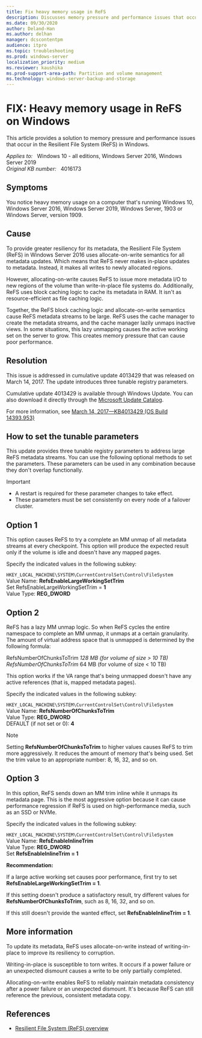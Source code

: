 ```yaml
---
title: Fix heavy memory usage in ReFS
description: Discusses memory pressure and performance issues that occur in the Resilient File System (ReFS) in Windows. Provides a resolution and workarounds.
ms.date: 09/30/2020
author: Deland-Han 
ms.author: delhan
manager: dcscontentpm
audience: itpro
ms.topic: troubleshooting
ms.prod: windows-server
localization_priority: medium
ms.reviewer: kaushika
ms.prod-support-area-path: Partition and volume management
ms.technology: windows-server-backup-and-storage
---
```

# FIX: Heavy memory usage in ReFS on Windows

This article provides a solution to memory pressure and performance issues that occur in the Resilient File System (ReFS) in Windows.

_Applies to:_ &nbsp; Windows 10 - all editions, Windows Server 2016, Windows Server 2019  
_Original KB number:_ &nbsp; 4016173

## Symptoms

You notice heavy memory usage on a computer that's running Windows 10, Windows Server 2016, Windows Server 2019, Windows Server, 1903 or Windows Server, version 1909.

## Cause

To provide greater resiliency for its metadata, the Resilient File System (ReFS) in Windows Server 2016 uses allocate-on-write semantics for all metadata updates. Which means that ReFS never makes in-place updates to metadata. Instead, it makes all writes to newly allocated regions.

However, allocating-on-write causes ReFS to issue more metadata I/O to new regions of the volume than write-in-place file systems do. Additionally, ReFS uses block caching logic to cache its metadata in RAM. It isn't as resource-efficient as file caching logic.

Together, the ReFS block caching logic and allocate-on-write semantics cause ReFS metadata streams to be large. ReFS uses the cache manager to create the metadata streams, and the cache manager lazily unmaps inactive views. In some situations, this lazy unmapping causes the active working set on the server to grow. This creates memory pressure that can cause poor performance.

## Resolution

This issue is addressed in cumulative update 4013429 that was released on March 14, 2017. The update introduces three tunable registry parameters.

Cumulative update 4013429 is available through Windows Update. You can also download it directly through the [Microsoft Update Catalog](https://www.catalog.update.microsoft.com/Search.aspx?q=4013429).

For more information, see [March 14, 2017—KB4013429 (OS Build 14393.953)](https://support.microsoft.com/help/4013429/)

## How to set the tunable parameters

This update provides three tunable registry parameters to address large ReFS metadata streams. You can use the following optional methods to set the parameters. These parameters can be used in any combination because they don't overlap functionally.

> [!IMPORTANT]
>
> - A restart is required for these parameter changes to take effect.
> - These parameters must be set consistently on every node of a failover cluster.

## Option 1

This option causes ReFS to try a complete an MM unmap of all metadata streams at every checkpoint. This option will produce the expected result only if the volume is idle and doesn't have any mapped pages.

Specify the indicated values in the following subkey:  

`HKEY_LOCAL_MACHINE\SYSTEM\CurrentControlSet\Control\FileSystem`  
Value Name: **RefsEnableLargeWorkingSetTrim**  
Set RefsEnableLargeWorkingSetTrim = **1**  
Value Type: **REG_DWORD**  

## Option 2

ReFS has a lazy MM unmap logic. So when ReFS cycles the entire namespace to complete an MM unmap, it unmaps at a certain granularity. The amount of virtual address space that is unmapped is determined by the following formula:

RefsNumberOfChunksToTrim *128 MB (for volume of size > 10 TB)
RefsNumberOfChunksToTrim* 64 MB (for volume of size < 10 TB)

This option works if the VA range that's being unmapped doesn't have any active references (that is, mapped metadata pages).

Specify the indicated values in the following subkey:  

`HKEY_LOCAL_MACHINE\SYSTEM\CurrentControlSet\Control\FileSystem`  
Value Name: **RefsNumberOfChunksToTrim**  
Value Type: **REG_DWORD**  
DEFAULT (if not set or 0): **4**  

> [!NOTE]
> Setting **RefsNumberOfChunksToTrim** to higher values causes ReFS to trim more aggressively. It reduces the amount of memory that's being used. Set the trim value to an appropriate number: 8, 16, 32, and so on.

## Option 3

In this option, ReFS sends down an MM trim inline while it unmaps its metadata page. This is the most aggressive option because it can cause performance regression if ReFS is used on high-performance media, such as an SSD or NVMe.

Specify the indicated values in the following subkey:  

`HKEY_LOCAL_MACHINE\SYSTEM\CurrentControlSet\Control\FileSystem`  
Value Name: **RefsEnableInlineTrim**  
Value Type: **REG_DWORD**  
Set **RefsEnableInlineTrim = 1**  

**Recommendation:**  

If a large active working set causes poor performance, first try to set **RefsEnableLargeWorkingSetTrim = 1**.

If this setting doesn't produce a satisfactory result, try different values for **RefsNumberOfChunksToTrim**, such as 8, 16, 32, and so on.

If this still doesn't provide the wanted effect, set **RefsEnableInlineTrim = 1**.

## More information

To update its metadata, ReFS uses allocate-on-write instead of writing-in-place to improve its resiliency to corruption.  

Writing-in-place is susceptible to torn writes. It occurs if a power failure or an unexpected dismount causes a write to be only partially completed.  

Allocating-on-write enables ReFS to reliably maintain metadata consistency after a power failure or an unexpected dismount. It's because ReFS can still reference the previous, consistent metadata copy.  

## References

- [Resilient File System (ReFS) overview](/windows-server/storage/refs/refs-overview)
